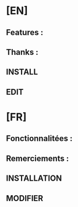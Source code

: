 # [EN]

## Features :


## Thanks :



## INSTALL


## EDIT 



# [FR]


## Fonctionnalitées :


## Remerciements :


## INSTALLATION

## MODIFIER 





